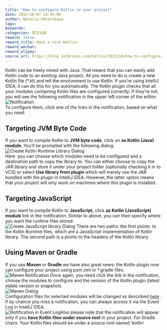 ```yaml
---
title: "How to configure Kotlin in your project"
date: 2013-10-07 14:34:00
author: Natalia Ukhorskaya
tags:
keywords:
categories: 官方动态
reward: false
reward_title: Have a nice Kotlin!
reward_wechat:
reward_alipay:
source_url: https://blog.jetbrains.com/kotlin/2013/10/how-to-configure-kotlin-in-your-project/
---
```


Kotlin can be freely mixed with Java. That means that you can easily add Kotlin code to an existing Java project. All you need to do is create a new Kotlin file (*.kt) and tell the environment to use Kotlin. If you’re using IntelliJ IDEA, it can do this for you automatically.<span id="more-1247"></span>
The Kotlin plugin checks that all your modules containing Kotlin files are configured correctly. If they’re not, you will see the following notification in the upper left corner of the editor:
<img alt="Notification" data-recalc-dims="1" src="https://i2.wp.com/blog.jetbrains.com/kotlin/files/2013/09/1.jpg?w=640&amp;ssl=1"/><br/>
To configure them, click one of the links in the notification, based on what you need.
## Targeting JVM Byte Code

If you want to compile Kotlin to <strong>JVM byte code</strong>, click on <strong>as Kotlin (Java) module. </strong>You’ll be prompted with the following dialog:<br/>
<img alt="Create Kotlin Runtime Library Dialog" data-recalc-dims="1" src="https://i2.wp.com/blog.jetbrains.com/kotlin/files/2013/09/2.jpg?w=640&amp;ssl=1"/><br/>
Here  you can choose which modules need to be configured and a destination path to copy the library to.
You can either choose to copy the JAR library and store it under your project folder (optionally checking it in to VCS) or select <strong>Use library from plugin </strong>which will merely use the JAR bundled with the plugin in IntelliJ IDEA. However, the latter option means that your project will only work on machines where this plugin is installed.
## Targeting JavaScript

If you want to compile Kotlin to <strong>JavaScript</strong>, click <strong>as Kotlin (JavaScript) module </strong>link in the notification.
Similar to above, you can then specify where you want the runtime files stored.<br/>
<img alt="Create JavaScript library Dialog" data-recalc-dims="1" src="https://i0.wp.com/blog.jetbrains.com/kotlin/files/2013/09/3.jpg?w=640&amp;ssl=1"/>
There are two paths: the first points  to the Kotlin Runtime files, which are a JavaScript implementation of Kotlin library. The second path is a points to the headers of the Kotlin library.
## Using Maven or Gradle

If you use <strong>Maven</strong> or <strong>Gradle</strong> we have also great news: the Kotlin plugin now can configure your project using pom.xml or *.gradle files.<br/>
<img alt="Maven Notification" data-recalc-dims="1" src="https://i1.wp.com/blog.jetbrains.com/kotlin/files/2013/09/4.jpg?w=640&amp;ssl=1"/>
Once again, you need click the link in the notification, choose the modules to configure and the version of the Kotlin plugin (latest stable version or snapshot).<br/>
<img alt="Maven Dialog" data-recalc-dims="1" src="https://i2.wp.com/blog.jetbrains.com/kotlin/files/2013/09/5.jpg?w=640&amp;ssl=1"/><br/>
Configuration files for selected modules will be changed as described  [here](http://confluence.jetbrains.com/display/Kotlin/Kotlin+Build+Tools) .
If by chance you miss a notification, you can always access it via the Event Log in IntelliJ IDEA.<br/>
<img alt="Notification in Event Log" data-recalc-dims="1" src="https://i1.wp.com/blog.jetbrains.com/kotlin/files/2013/09/7.jpg?w=640&amp;ssl=1"/>Also please note that the notification will appear only if you <strong>have Kotlin files under source root</strong> in your project.
<em>For Gradle Users</em>: Your Kotlin files should be under a source root named ‘kotlin’
